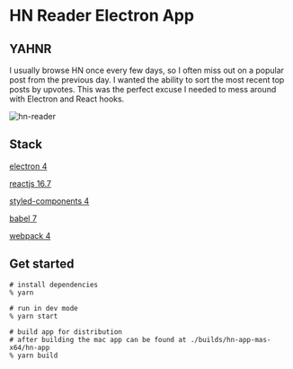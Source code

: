 # HN Reader Electron App

## YAHNR
I usually browse HN once every few days, so I often miss out on a popular post from the previous day. I wanted the ability to sort the most recent top posts by upvotes. This was the perfect excuse I needed to mess around with Electron and React hooks.

![hn-reader](https://user-images.githubusercontent.com/728615/50541105-3b80d200-0b53-11e9-931a-af4325942073.png)

## Stack
[electron 4](https://electronjs.org/)

[reactjs 16.7](https://reactjs.org/)

[styled-components 4](https://www.styled-components.com)

[babel 7](https://babeljs.io/)

[webpack 4](https://webpack.js.org/)

## Get started

```
# install dependencies
% yarn

# run in dev mode
% yarn start

# build app for distribution
# after building the mac app can be found at ./builds/hn-app-mas-x64/hn-app
% yarn build
```
